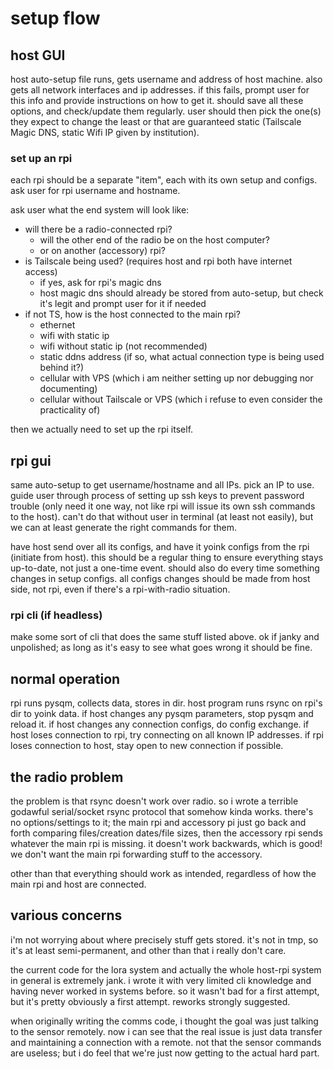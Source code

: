 # setup flow

## host GUI

host auto-setup file runs, gets username and address of host machine. also gets all network interfaces and ip addresses. if this fails, prompt user for this info and provide instructions on how to get it. should save all these options, and check/update them regularly. user should then pick the one(s) they expect to change the least or that are guaranteed static (Tailscale Magic DNS, static Wifi IP given by institution).

### set up an rpi

each rpi should be a separate "item", each with its own setup and configs. ask user for rpi username and hostname.

ask user what the end system will look like:

- will there be a radio-connected rpi?
  - will the other end of the radio be on the host computer?
  - or on another (accessory) rpi?
- is Tailscale being used? (requires host and rpi both have internet access)
  - if yes, ask for rpi's magic dns
  - host magic dns should already be stored from auto-setup, but check it's legit and prompt user for it if needed
- if not TS, how is the host connected to the main rpi?
  - ethernet
  - wifi with static ip
  - wifi without static ip (not recommended)
  - static ddns address (if so, what actual connection type is being used behind it?)
  - cellular with VPS (which i am neither setting up nor debugging nor documenting)
  - cellular without Tailscale or VPS (which i refuse to even consider the practicality of)

then we actually need to set up the rpi itself.

## rpi gui

same auto-setup to get username/hostname and all IPs. pick an IP to use. guide user through process of setting up ssh keys to prevent password trouble (only need it one way, not like rpi will issue its own ssh commands to the host). can't do that without user in terminal (at least not easily), but we can at least generate the right commands for them.

have host send over all its configs, and have it yoink configs from the rpi (initiate from host). this should be a regular thing to ensure everything stays up-to-date, not just a one-time event. should also do every time something changes in setup configs. all configs changes should be made from host side, not rpi, even if there's a rpi-with-radio situation.

### rpi cli (if headless)

make some sort of cli that does the same stuff listed above. ok if janky and unpolished; as long as it's easy to see what goes wrong it should be fine.

## normal operation

rpi runs pysqm, collects data, stores in dir. host program runs rsync on rpi's dir to yoink data. if host changes any pysqm parameters, stop pysqm and reload it. if host changes any connection configs, do config exchange. if host loses connection to rpi, try connecting on all known IP addresses. if rpi loses connection to host, stay open to new connection if possible.

## the radio problem

the problem is that rsync doesn't work over radio. so i wrote a terrible godawful serial/socket rsync protocol that somehow kinda works. there's no options/settings to it; the main rpi and accessory pi just go back and forth comparing files/creation dates/file sizes, then the accessory rpi sends whatever the main rpi is missing. it doesn't work backwards, which is good! we don't want the main rpi forwarding stuff to the accessory.

other than that everything should work as intended, regardless of how the main rpi and host are connected.

## various concerns

i'm not worrying about where precisely stuff gets stored. it's not in tmp, so it's at least semi-permanent, and other than that i really don't care.

the current code for the lora system and actually the whole host-rpi system in general is extremely jank. i wrote it with very limited cli knowledge and having never worked in systems before. so it wasn't bad for a first attempt, but it's pretty obviously a first attempt. reworks strongly suggested.

when originally writing the comms code, i thought the goal was just talking to the sensor remotely. now i can see that the real issue is just data transfer and maintaining a connection with a remote. not that the sensor commands are useless; but i do feel that we're just now getting to the actual hard part.
